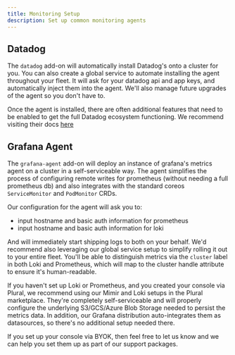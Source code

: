 ```yaml
---
title: Monitoring Setup
description: Set up common monitoring agents
---
```


## Datadog

The `datadog` add-on will automatically install Datadog's onto a cluster for you. You can also create a global service to automate installing the agent throughout your fleet. It will ask for your datadog api and app keys, and automatically inject them into the agent. We'll also manage future upgrades of the agent so you don't have to.

Once the agent is installed, there are often additional features that need to be enabled to get the full Datadog ecosystem functioning. We recommend visiting their docs [here](https://docs.datadoghq.com/containers/kubernetes/installation/?tab=operator#next-steps)

## Grafana Agent

The `grafana-agent` add-on will deploy an instance of grafana's metrics agent on a cluster in a self-serviceable way. The agent simplifies the process of configuring remote writes for prometheus (without needing a full prometheus db) and also integrates with the standard coreos `ServiceMonitor` and `PodMonitor` CRDs.

Our configuration for the agent will ask you to:

- input hostname and basic auth information for prometheus
- input hostname and basic auth information for loki

And will immediately start shipping logs to both on your behalf. We'd recommend also leveraging our global service setup to simplify rolling it out to your entire fleet. You'll be able to distinguish metrics via the `cluster` label in both Loki and Prometheus, which will map to the cluster handle attribute to ensure it's human-readable.

If you haven't set up Loki or Prometheus, and you created your console via Plural, we recommend using our Mimir and Loki setups in the Plural marketplace. They're completely self-serviceable and will properly configure the underlying S3/GCS/Azure Blob Storage needed to persist the metrics data. In addition, our Grafana distribution auto-integrates them as datasources, so there's no additional setup needed there.

If you set up your console via BYOK, then feel free to let us know and we can help you set them up as part of our support packages.
